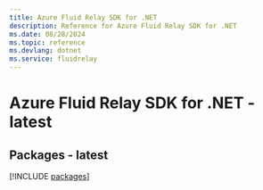 ```yaml
---
title: Azure Fluid Relay SDK for .NET
description: Reference for Azure Fluid Relay SDK for .NET
ms.date: 08/28/2024
ms.topic: reference
ms.devlang: dotnet
ms.service: fluidrelay
---
```

# Azure Fluid Relay SDK for .NET - latest
## Packages - latest
[!INCLUDE [packages](fluid-relay-index.md)]